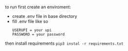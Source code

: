 to run first create an enviroment:
- create .env file in base directory
- fill .env file like so
    ```
    USERUPI = your upi
    PASSWORD = your password
    ```
then install requirements
```pip3 instal -r requirements.txt```